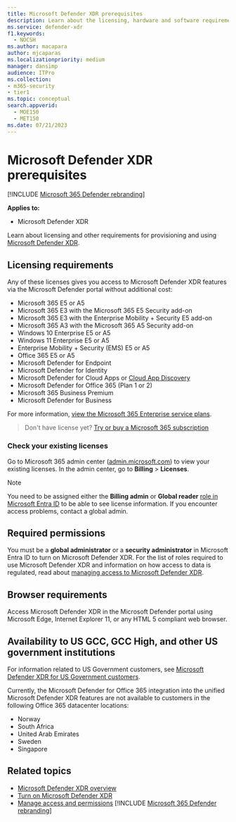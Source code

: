 ```yaml
---
title: Microsoft Defender XDR prerequisites
description: Learn about the licensing, hardware and software requirements, and other configuration settings for Microsoft Defender XDR
ms.service: defender-xdr
f1.keywords: 
  - NOCSH
ms.author: macapara
author: mjcaparas
ms.localizationpriority: medium
manager: dansimp
audience: ITPro
ms.collection: 
- m365-security
- tier1
ms.topic: conceptual
search.appverid: 
  - MOE150
  - MET150
ms.date: 07/21/2023
---
```


# Microsoft Defender XDR prerequisites

[!INCLUDE [Microsoft 365 Defender rebranding](../includes/microsoft-defender.md)]


**Applies to:**
- Microsoft Defender XDR

Learn about licensing and other requirements for provisioning and using [Microsoft Defender XDR](microsoft-365-defender.md).

## Licensing requirements
Any of these licenses gives you access to Microsoft Defender XDR features via the Microsoft Defender portal without additional cost:

- Microsoft 365 E5 or A5
- Microsoft 365 E3 with the Microsoft 365 E5 Security add-on
- Microsoft 365 E3 with the Enterprise Mobility + Security E5 add-on
- Microsoft 365 A3 with the Microsoft 365 A5 Security add-on
- Windows 10 Enterprise E5 or A5
- Windows 11 Enterprise E5 or A5
- Enterprise Mobility + Security (EMS) E5 or A5 
- Office 365 E5 or A5
- Microsoft Defender for Endpoint
- Microsoft Defender for Identity 
- Microsoft Defender for Cloud Apps or [Cloud App Discovery](/defender-cloud-apps/editions-cloud-app-security-aad)
- Microsoft Defender for Office 365 (Plan 1 or 2)
- Microsoft 365 Business Premium
- Microsoft Defender for Business

For more information, [view the Microsoft 365 Enterprise service plans](https://www.microsoft.com/licensing/product-licensing/microsoft-365-enterprise).

> Don't have license yet? [Try or buy a Microsoft 365 subscription](../../commerce/try-or-buy-microsoft-365.md)

### Check your existing  licenses
Go to Microsoft 365 admin center ([admin.microsoft.com](https://admin.microsoft.com/)) to view your existing licenses. In the admin center, go to **Billing** > **Licenses**.

> [!NOTE]
> You need to be assigned either the **Billing admin** or **Global reader** [role in Microsoft Entra ID](/azure/active-directory/roles/permissions-reference) to be able to see license information. If you encounter access problems, contact a global admin.

## Required permissions
You must be a **global administrator** or a **security administrator** in Microsoft Entra ID to turn on Microsoft Defender XDR. For the list of roles required to use Microsoft Defender XDR and information on how access to data is regulated, read about [managing access to Microsoft Defender XDR](m365d-permissions.md).

## Browser requirements
Access Microsoft Defender XDR in the Microsoft Defender portal using Microsoft Edge, Internet Explorer 11, or any HTML 5 compliant web browser.

## Availability to US GCC, GCC High, and other US government institutions

For information related to US Government customers, see [Microsoft Defender XDR for US Government customers](usgov.md).

Currently, the Microsoft Defender for Office 365 integration into the unified Microsoft Defender XDR features are not available to customers in the following Office 365 datacenter locations:

- Norway 
- South Africa 
- United Arab Emirates 
- Sweden 
- Singapore 


## Related topics
- [Microsoft Defender XDR overview](microsoft-365-defender.md)
- [Turn on Microsoft Defender XDR](m365d-enable.md)
- [Manage access and permissions](m365d-permissions.md)
[!INCLUDE [Microsoft 365 Defender rebranding](../../includes/defender-m3d-techcommunity.md)]
